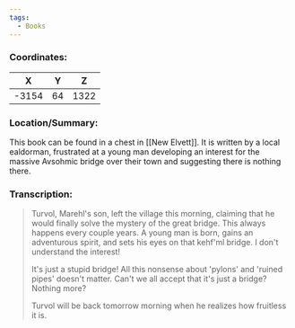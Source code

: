 ```yaml
---
tags:
  - Books
---
```


### Coordinates:
| **X** | **Y**| **Z** |
|:-----:|:----:|:-----:|
|-3154  |64   |1322  |

### Location/Summary:
This book can be found in a chest in [[New Elvett]]. It is written by a local ealdorman, frustrated at a young man developing an interest for the massive Avsohmic bridge over their town and suggesting there is nothing there.

### Transcription:
> Turvol, Marehl's son, left the village this morning, claiming that he would finally solve the mystery of the great bridge. This always happens every couple years. A young man is born, gains an adventurous spirit, and sets his eyes on that kehf'ml bridge. I don't understand the interest!
>
> It's just a stupid bridge! All this nonsense about 'pylons' and 'ruined pipes' doesn't matter. Can't we all accept that it's just a bridge? Nothing more?
>
> Turvol will be back tomorrow morning when he realizes how fruitless it is.

